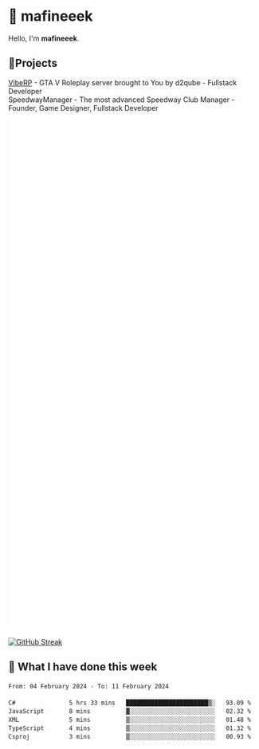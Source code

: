 # 👋 mafineeek
Hello, I'm **mafineeek**.

## 📝Projects

[VibeRP](https://v-rp.pl) - GTA V Roleplay server brought to You by d2qube - Fullstack Developer<br/>
SpeedwayManager - The most advanced Speedway Club Manager - Founder, Game Designer, Fullstack Developer


![](./github-metrics.svg)

[![GitHub Streak](https://streak-stats.demolab.com/?user=mafineeek)](https://git.io/streak-stats)

## 📰 What I have done this week
<!--START_SECTION:waka-->

```txt
From: 04 February 2024 - To: 11 February 2024

C#               5 hrs 33 mins   ███████████████████████▒░   93.09 %
JavaScript       8 mins          ▓░░░░░░░░░░░░░░░░░░░░░░░░   02.32 %
XML              5 mins          ▒░░░░░░░░░░░░░░░░░░░░░░░░   01.48 %
TypeScript       4 mins          ▒░░░░░░░░░░░░░░░░░░░░░░░░   01.32 %
Csproj           3 mins          ▒░░░░░░░░░░░░░░░░░░░░░░░░   00.93 %
```

<!--END_SECTION:waka-->
